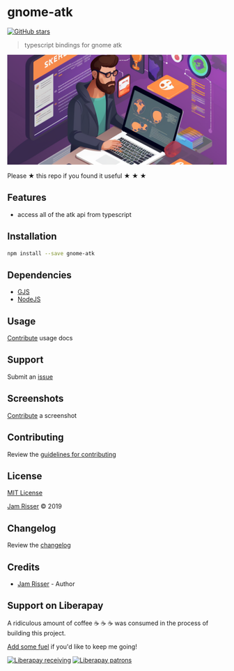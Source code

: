 # gnome-atk

[![GitHub stars](https://img.shields.io/github/stars/codejamninja/gnome-atk.svg?style=social&label=Stars)](https://github.com/codejamninja/gnome-atk)

> typescript bindings for gnome atk

![](assets/gnome-atk.png)

Please ★ this repo if you found it useful ★ ★ ★

## Features

- access all of the atk api from typescript

## Installation

```sh
npm install --save gnome-atk
```

## Dependencies

- [GJS](https://wiki.gnome.org/Attic/Gjs)
- [NodeJS](https://nodejs.org)

## Usage

[Contribute](https://github.com/codejamninja/gnome-atk/blob/master/CONTRIBUTING.md) usage docs

## Support

Submit an [issue](https://github.com/codejamninja/gnome-atk/issues/new)

## Screenshots

[Contribute](https://github.com/codejamninja/gnome-atk/blob/master/CONTRIBUTING.md) a screenshot

## Contributing

Review the [guidelines for contributing](https://github.com/codejamninja/gnome-atk/blob/master/CONTRIBUTING.md)

## License

[MIT License](https://github.com/codejamninja/gnome-atk/blob/master/LICENSE)

[Jam Risser](https://codejam.ninja) © 2019

## Changelog

Review the [changelog](https://github.com/codejamninja/gnome-atk/blob/master/CHANGELOG.md)

## Credits

- [Jam Risser](https://codejam.ninja) - Author

## Support on Liberapay

A ridiculous amount of coffee ☕ ☕ ☕ was consumed in the process of building this project.

[Add some fuel](https://liberapay.com/codejamninja/donate) if you'd like to keep me going!

[![Liberapay receiving](https://img.shields.io/liberapay/receives/codejamninja.svg?style=flat-square)](https://liberapay.com/codejamninja/donate)
[![Liberapay patrons](https://img.shields.io/liberapay/patrons/codejamninja.svg?style=flat-square)](https://liberapay.com/codejamninja/donate)
